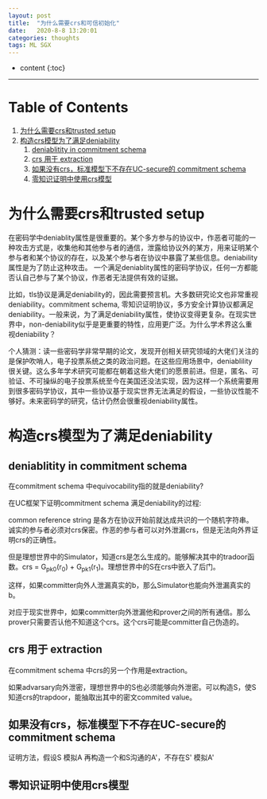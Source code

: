 ```yaml
---
layout: post
title:  "为什么需要crs和可信初始化"
date:   2020-8-8 13:20:01
categories: thoughts
tags: ML SGX
---
```


* content
{:toc}

---
# Table of Contents

1.  [为什么需要crs和trusted setup](#orgbdc21bc)
2.  [构造crs模型为了满足deniability](#org98add2b)
    1.  [deniablitity in commitment schema](#orgb0d742b)
    2.  [crs 用于 extraction](#org81344df)
    3.  [如果没有crs，标准模型下不存在UC-secure的 commitment schema](#orgba25640)
    4.  [零知识证明中使用crs模型](#org6b21f26)


<a id="orgbdc21bc"></a>

# 为什么需要crs和trusted setup

在密码学中deniablity属性是很重要的。某个多方参与的协议中，作恶者可能的一种攻击方式是，收集他和其他参与者的通信，泄露给协议外的某方，用来证明某个参与者和某个协议的存在，以及某个参与者在协议中暴露了某些信息。deniability属性是为了防止这种攻击。
一个满足deniablity属性的密码学协议，任何一方都能否认自己参与了某个协议，作恶者无法提供有效的证据。

比如，tls协议是满足deniability的，因此需要预言机。大多数研究论文也非常重视deniability。commitment schema, 零知识证明协议，多方安全计算协议都满足deniability。一般来说，为了满足deniability属性，使协议变得更复杂。在现实世界中，non-deniability似乎是更重要的特性，应用更广泛。为什么学术界这么重视deniability？

个人猜测：读一些密码学非常早期的论文，发现开创相关研究领域的大佬们关注的是保护吹哨人，电子投票系统之类的政治问题。在这些应用场景中，deniablility很关键。这么多年学术研究可能都在朝着这些大佬们的愿景前进。但是，匿名、可验证、不可操纵的电子投票系统至今在美国还没法实现，因为这样一个系统需要用到很多密码学协议，其中一些协议基于现实世界无法满足的假设，一些协议性能不够好。未来密码学的研究，估计仍然会很重视deniability属性。


<a id="org98add2b"></a>

# 构造crs模型为了满足deniability


<a id="orgb0d742b"></a>

## deniablitity in commitment schema

在commitment schema 中equivocability指的就是deniability?

在UC框架下证明commitment schema 满足deniability的过程:

common reference string 是各方在协议开始前就达成共识的一个随机字符串。诚实的参与者必须对crs保密。作恶的参与者可以对外泄漏crs，但是无法向外界证明crs的正确性。

但是理想世界中的Simulator，知道crs是怎么生成的。能够解决其中的tradoor函数。crs = G<sub>pk</sub><sub>0</sub>(r<sub>0</sub>) + G<sub>pk</sub><sub>1</sub>(r<sub>1</sub>)。理想世界中的S在crs中嵌入了后门。

这样，如果committer向外人泄漏真实的b，那么Simulator也能向外泄漏真实的b。

对应于现实世界中，如果committer向外泄漏他和prover之间的所有通信。那么prover只需要否认他不知道这个crs。这个crs可能是committer自己伪造的。


<a id="org81344df"></a>

## crs 用于 extraction

在commitment schema 中crs的另一个作用是extraction。

如果advarsary向外泄密，理想世界中的S也必须能够向外泄密。可以构造S，使S知道crs的trapdoor，能抽取出其中的密文commited value。


<a id="orgba25640"></a>

## 如果没有crs，标准模型下不存在UC-secure的 commitment schema

证明方法，假设S 模拟A
再构造一个和S沟通的A'，不存在S' 模拟A'


<a id="org6b21f26"></a>

## 零知识证明中使用crs模型

